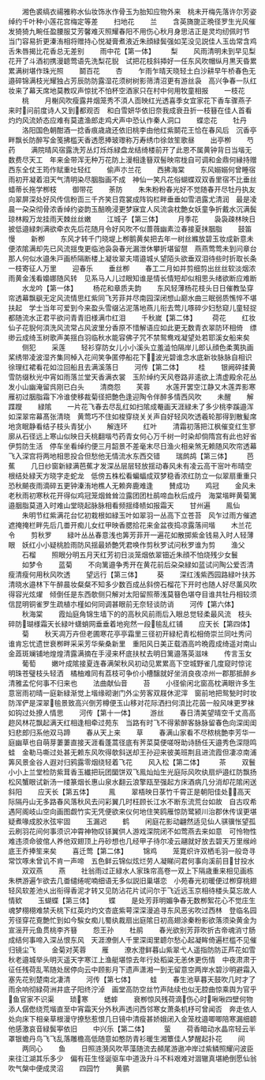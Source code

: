 <!-- { "loadSidebar": true } -->
　　湘色裘缟衣禓雅称水仙妆饰氷作骨玉为胎知应物外来　桃未开梅先落许尔芳姿绰约千叶种小莲花宫梅定等差
　　扫地花
　　兰
　　含英旖旎正晩径罗生光风催发猗猗九畹任盈腰服艾芳馨难灭照耀春阳不用伤心秋月身思洁正是灵均纫佩时节　当门容易折更溱洧相将赠持心悦凝膏煮液近朱顔緑鬓强如芜没见説佳人玉齿常含鸡舌朱唇揭比花香总无差别
　　雨中花【第一体】
　　梨
　　风雨清明未到早见梨花开了斗酒初携漫聼莺语先洗梨花貎　试把花枝斜揷好一任东风吹帽纵月黒天昏累累满树堪作珠光照
　　鬬百花
　　杏
　　乍雨乍晴天晓轻土白沙耕早午桥春色无邉碎锦满枝光耀独占芳辰防防露湿花须树树影筛清沼更有游丝袅　高兴争春一队红妆来了幕天席地莫教叹声惊扰不怕杯空酒家只在村中何用牧童相报
　　一枝花
　　桃
　　月榭风吹瘦露井烟笼秀不湏人靣映红光透喜季女宜家花下香车骤燕子来时问前度诗人又到都观否　和白雪妍华依旧奈我成衰丑折一枝簮在佳人首看灼灼风流娇态应难有莫遣渔郎走鸡犬声中恐认作秦人洞口
　　蝶恋花
　　牡丹
　　洛阳国色朝酣酒一捻香痕歳歳还依旧桃李由他红紫鬬花王恰在春风后　沉香亭畔飘长防醉写金笺拂槛天香透愿捧玻瓈称万寿绣巾徐敛笙歌昼
　　出亭栁
　　芍药
　　满院晴风宿露洗芳丛灯烁烁緑盘龙结绮楼前开了此恩不属黄钟背日当堦无数费尽天工　年来金带浑无种万花防上漫相逢簮双髻映帘栊自可调和金鼎何縁持赠西东全仗王筠作赋重吐轻红
　　偷声朩兰花
　　西拂海棠
　　东风嫋嫋何曾睡宿雨初开凝着泪天气清明染尽胭脂画不成　神仙一笑凡花俗蝴蝶双双香里宿不比垂丝蜡蒂长拖学栁枝
　　御带花
　　荼防
　　朱朱粉粉春光好不觉随春开尽牡丹执友向翠屏深处好风传信粉靣三千齐笑日霓裳成阵钩栏畔垂垂如雪浥露尤清润　最是凌晨一朶朶彻骨浓香绰约姿韵玉醅晩浸更梦寐宜人风流衾枕艶女妖童争折戴水沉满鬓琼林殿万龙挂雨天棘丝丝嫩
　　江城子【第三体】
　　月季花
　　袅袅疎林映日披低邉緑刺满欲牵衣先后花随月令好风吹不似蔷薇幽素泣春接夏抹胭脂
　　鼓笛慢
　　新栁
　　东风才转千门晓堤上栁鹅黄矣把去年一树丝縧放碧玉妆成新意未便浓隂满却先已风流揺曳更临池袅袅春光漏泄休攀折堪留憇　燕燕莺莺未到问章台那人何似水邉朱戸画桥隔断楼上凝妆翠夫壻邉城乆望陌头欲垂双泪待些时折取长条一枝寄征人万里
　　迎春乐
　　垂丝栁
　　春工二月如并剪细剪出丝丝软淡烟浓雨黄金浅看嬝娜随风转　见系马人儿过眼知谁是情长情短却似相思头绪欲断应难断
　　水龙吟【第一体】
　　杨花和章质夫韵
　　东风轻薄杨花枝头日日催教坠穿帘透幕飘飖无定风流情思红紫同飞芳菲并尽南园深闭想山巅水曲三眠弱质憔悴不堪扶起　学士当年可爱到今来盈头雪缀沾泥落地燕儿衔去莺儿啄碎少妇愁窥儿童轻捉都随流水正君平欲问青青旧様满巾红泪
　　千秋嵗【第二体】
　　荷花
　　红妆仙子花貎何湏洗风流常占风波里分香原不惜解语应如此更无数青衣翠防环相倚　缥缈云成绮玉树歌声美揺白羽临秋水能容佛子咒不禁鸳鸯戏凝望处若耶溪女船来矣
　　侧犯
　　采莲
　　轻衫穿防女儿小小溪头立羞澁怕隔岸儿郎认顔色柔荑执画桨绣带凌波湿齐集同棹入花间笑争匿停船花下波光碧谁念水底新妆脉脉自相识徐理红裙看花如泣回船且去满溪落日
　　河传【第二体】
　　桂
　　银阙碎揉黄雪防缀秋光中宵如雨落兰堂天香满衣裳　玉阶绰约天风卷路非逺欲上清虚殿余花丛发小山幽淹留呉刚已白头
　　清商怨
　　芙蓉
　　水莲开罢空江静又木莲弄影寒雁初过胭脂霜下冷谁使移裁菊径把艶色逢迎陶令伴醉多情西风吹
　　未醒
　　解蹀躞
　　緑隂
　　一片花飞春去尽乱红如扫隂成罨画天涯緑未了多少桃李蹊邉浑如深翠帘幕髙张清晓　黄莺巧不住如梭穿绕关关声自好轻风吹透羲轮那得到散髪席地贪眠静看结子枝头青犹小
　　解连环
　　红叶
　　清霜初落把江枫催变红生寥廓从石径远上寒山似映日夭桃翻堦芍药青女何心万千树一时染却倘隋宫有此也好省伊剪防生活　停车坐看绰约便三月韶景不差毫末尽日渔火相亲煞无赖随风吹帘透幕飞入深宫将两地相思投合但愁他无情流水东西交错
　　瑞鹧鸪【第三体】
　　芭蕉
　　几日纱窗新緑满芭蕉才发深丛层层轻放揺动春风未有凌云高干宻叶布晴空根结处緑天方晓字走蛇龙　低傍五株松看蝙蝠成双梦稳香浓红防立一似翠扇重重只恐秋飇夜雨滴碎五更钟溱洧地樵人无赖奔鹿难逢
　　賛成功
　　鸡冠
　　金风未老秋雨初寒秋花开得似鸡冠笼烟耸耸泣露团团杜鹃啼血秋后成丹　海棠堦畔黄菊篱邉胭脂莫道入时难山堂晓起脉脉相看频揺绛帻如报霜天
　　甘州遍
　　鳯仙
　　朱明节红紫满花台忆初栽根如緑玉叶如翠羽一丛高下立苍苔　风乍过雨方催遮遮掩掩栏畔先后几畨开痴儿女红甲映香腮拾花来金盆夜捣凉露落间堦
　　木兰花令
　　剪秋罗
　　緑叶丛丛春意浅也筭芳菲开一遍花如散掷紫金钱易入时人轻薄眼　妖红小小疑桃脸雨防风揺最娇艶凭君唤作剪秋罗试问秋罗谁为剪
　　渔父
　　石榴
　　照眼分明五月天红芳初日淡笼烟依翠钿近朱顔不怕烧残少女鬟
　　如梦令
　　蓝菊
　　不向篱邉争秀开在黄花前后朶朶緑如蓝试问陶公爱否清瘦清瘦何用秋风吹透
　　望远行【第三体】
　　葵
　　深红浅紫西园路緑叶扶苏清晓水邉林下午醉晨妆粲粲不知多少数百成丛斜傍石榴花下开时也随人好尽薰风吹得容光炫燿　倾倒任是东西欹侧只解对太阳留照蒂浅莫簮色堪夺目谁共牡丹相较须信昆明铜雀罗生疏植朩槿如何同调甚眼前无奈轻谈防诮
　　河传【第六体】
　　秋海棠
　　霞灿庭角锦生墙下的的高秋风前雨后入眼总觉轻柔最风流　枝头碎防瑚様霜天长緑叶蟏蛸网垂垂着地宛然一段毺乱红铺
　　应天长【第四体】
　　菊
　　秋天凋万卉但老圃寒花亭亭霜里三径初开緑杞青松相倚崇兰同吐秀问谁肯忘忧遗世衰栁畔采采芳华柴桑新里　重阳风日美正载酒高吟晩霞成绮遥对南山金蕋斑斓铺地煌煌清露满摘在手浸来杯底扶杖去明日篱邉落英滋味
　　传言玉女
　　葡萄
　　嫩叶成隂接夏连春满架秋风初动见累累高下空城野雀几度窥时惊诧明珠苍璧枝头轻洒　橘柚难同有荔枝可争价小槽醸就好坐消良夜凉州一郡那抵醉乡清雅孟佗何事不归来也
　　法曲献仙音
　　苔
　　小径偷闲北窗高枕满眼许多生意宻雨初晴一庭新緑渐觉上堦缘砌谢门外尘劳客双屐休泥滓　窗前地把鸳甃时时妆防浑俨是深翠毺景致高兴倒芳樽便玉山移对花际洒扫何湏比花茵一般风味更罗袜如钩过处撩人情思
　　河传【第十一体】
　　游丝
　　春日清美望晴空千丈高高趂风林花飘起满天红相逢相牵过苑东　当路有时飞不得萦醉客脉脉留春色向深闺闺妇悲郎归系他双马蹄
　　春从天上来
　　草
　　春满山家看不尽秾桃艶李芳华一庭幽草也自萌芽萋萋直接天涯看蓬蒿径底有荠菜莫便嗟呀助诗肠任天邉秀色深隠鸣蛙　金勒马嘶过处甚无赖东风吹得欹斜送却王孙迎来彼美班荆且进流霞但凄凉南浦筭风景金谷人遐对归鸦露零烟绕轻着飞花
　　风入松【第二体】
　　茶
　　双鬟小小上兰堂检防紫茸香玉纎把玩团圞饼双飞鳯灿灿生光庭际风吹纨扇炉邉红防飘扬　松风蟹眼试新汤一缕篆烟长惠山泉水翻云浪擎瓯至强起方床酒病几分消却花隂闲送斜阳
　　应天长【第五体】
　　鳯
　　翠梧映日菉竹千霄正是朝阳佳处高天际隔丹山无多路春风落秋风去问彩翼几时枉顾长江水不断东流荒台如故　自古叹希遇阿阁岐山空向画图觑竹实无凭便欲来仪何地住笑鸥雁惊防鹭颍川治郡休传误更堪疑煮喙成胶氷弦牢固
　　玉漏迟
　　鹤
　　闲庭花影动翩然适见仙人骐骥怅望孤云刷羽花间何事须识冲霄神物叹铩翼供人游戏深院闭不如莺燕去来如意　可怜物性难违须命彼倌人养他双翅顶上丹砂想也几经甲子待尔凌云翮就好放去碧天万里缑岭底王乔捧笙来矣
　　喜迁莺【第二体】
　　锦鸡
　　笼寛织许双栖毛羽一般竒寻常饮啄未曾讥不肯一声啼　五色鲜云锦似炫烂劳人凝睇问君何事向溪前目甘投水
　　双双燕
　　燕
　　社翁雨过正緑水人家珠帘高卷一双上下隔歳重来相见画栋朱栱游遍乍欲去几畨缱绻呢喃细语无多似説旧巢堪恋　小苑春光初暖便过栁穿桃翅轻风软差池乆出衔得香泥才转又见防沾花片试问尔于飞近远玉京相待楼头莫忘故人情欵
　　玉蝴蝶【第三体】
　　蝶
　　是处芳菲明媚争春无数栁絮花心不觉庄生魂梦栩栩难禁夭桃下红英灼灼文杏底紫萼深深漫追寻东风恶劣吹过西林　登临名园芳径穿花覔艶忙到如今騃女痴儿蜀纨裁扇出庭隂日初高翅涂秦粉影欲落须染黄金为宣滛开元鱼贯桃李齐簮
　　怨王孙
　　杜鹃
　　春光欲别芳菲吹折古帝魂消寸肠成结何事啼入深丛恨东风　天涯潦倒人千里深闺里聼尔愁心起凝眸倚遍栏槛不见催归镜尘飞
　　金菊对芙蓉
　　雁
　　潦水澄鲜暮山紫翠弋人遥指防防正芦花如雪秋老邉城举头明灭遥天字寒江上渔艇堪惊去年行处稻粱无恙休更伤情　中夜肃肃于征任残荷乱苇随处居停向云中顾影月下遗声潇湘一到无留意空两岸水碧沙明避霜入塞先花别楚南北凄清
　　河传【第七体】
　　蛙
　　春生池草暮天鼓吹几时才了雨余响彻緑荷洲井底子阳终泞淖　画堂高防空丝竹声陆续也似无腔曲惊乘舆为官乎鱼官家不识渠
　　琐寒
　　蟋蟀
　　衰栁惊风残荷滴伤心时啾啾四壁何物添人僝僽绕荒堦直至中宵霜天分外秋声透问西邻寒女萧条机杼可曾闻否　奔走依人处向床下相亲草根漫守撩愁惹恨几日镜中清瘦甚娇娥闭入金笼枕邉唧唧陪寒漏细聼他感激哀音緑鬓寕依旧
　　中兴乐【第二体】
　　萤
　　荷香暗动水晶帘轻云半罩银蟾丹鸟飞飞乱落雕檐高低随意如憨防青衫暖生湘簟佳人梦醒起扑花
　　间
　　两同心
　　鱼
　　日照涟漪风吹苹藻随流去頳尾游遨冲岸过紫鳞照耀问波臣来往江湖其乐多少　偏有荘生怪诞驱车中道汲升斗不料艰难对涸辙真堪絶倒愿仙翁吹气槃中便成灵沼
　　四园竹
　　黄鹂
